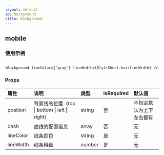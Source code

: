 ```yaml
---
layout: default
id: background
title: Background
---
```


## mobile

### 使用示例

~~~

<Background lineColor={'gray'} lineWidth={StyleSheet.hairlineWidth} />

~~~

### Props

| 属性 | 说明 | 类型 | isRequired| 默认值 |
|:-- | :-- | :-- |:-- |:-- |
| position | 背景线的位置（top \| bottom \| left \| right） | string |否| 不指定默认为上下左右都有 |
| dash | 虚线的配置信息 | array |否| 无 |
| lineColor | 线条颜色 | string |是| 无 |
| lineWidth | 线条粗细 | number |是| 无 |

